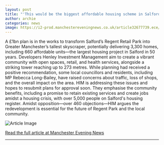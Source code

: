 ```yaml
---
layout: post
title: "'This would be the biggest affordable housing scheme in Salford in 50 years'"
author: archie
categories: news
image: https://i2-prod.manchestereveningnews.co.uk/article32677739.ece/ALTERNATES/s1200/0_JS384464761.jpg
---
```

A £1bn plan is in the works to transform Salford’s Regent Retail Park into Greater Manchester’s tallest skyscraper, potentially delivering 3,300 homes, including 660 affordable units—the largest housing project in Salford in 50 years. Developers Henley Investment Management aim to create a vibrant community with open spaces, retail, and health services, alongside a striking tower reaching up to 273 metres. While planning had received a positive recommendation, some local councillors and residents, including MP Rebecca Long-Bailey, have raised concerns about traffic, loss of shops, and the overall impact on the area. HIM is addressing these issues and hopes to resubmit plans for approval soon. They emphasise the community benefits, including a promise to retain existing services and create jobs amidst a housing crisis, with over 5,000 people on Salford's housing register. Amidst opposition—over 460 objections—HIM argues the redevelopment is essential for the future of Regent Park and the local community.

![Article Image](https://i2-prod.manchestereveningnews.co.uk/article32677739.ece/ALTERNATES/s1200/0_JS384464761.jpg)

[Read the full article at Manchester Evening News](https://www.manchestereveningnews.co.uk/news/greater-manchester-news/this-would-biggest-affordable-housing-32677726)

---
